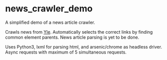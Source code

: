 # news_crawler_demo
A simplified demo of a news article crawler.

Crawls news from [Yle](https://yle.fi/uutiset/tuoreimmat). Automatically selects the correct links by finding common element parents. News article parsing is yet to be done.

Uses Python3, lxml for parsing html, and arsenic/chrome as headless driver. Async requests with maximum of 5 simultaneous requests.
